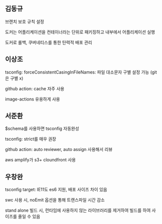 ## 김동규

브랜치 보호 규칙 설정

도커는 어플리케이션을 컨테이너라는 단위로 패키징하고 내부에서 어플리케이션 실행

도커로 롤백, 쿠버네티스를 통한 탄력적 배포 관리

## 이상조

tsconfig: forceConsistentCasingInFileNames: 파일 대소문자 구별 설정 가능 (git은 구별 x)

github action: cache 자주 사용

image-actions 유용하게 사용

## 서준환

$schema를 사용하면 tsconfig 자동완성

tsconfig: strict를 매우 권장

github action: auto reviewer, auto assign 사용해서 리뷰

aws amplify가 s3+ cloundfront 사용

## 우창완

tsconfig target: IE11도 es6 지원, 배포 사이즈 차이 있음

swc 사용 시, noEmit 옵션을 통해 트랜스파일 시간 감소

stand alone 빌드 시, 런타임에 사용하지 않는 라이브러리를 제거하여 빌드를 하여 사이즈를 줄일 수 있음
